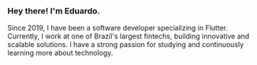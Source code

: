 ### Hey there! I'm Eduardo.

Since 2019, I have been a software developer specializing in Flutter. Currently, I work at one of Brazil's largest fintechs, building innovative and scalable solutions. I have a strong passion for studying and continuously learning more about technology.
